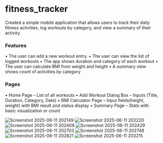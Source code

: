 # fitness_tracker

Created a simple mobile application that allows users to track their daily fitness activities, log workouts by category, and view a summary of their activity.
### Features
•	The user can add a new workout entry.
•	The user can view the list of logged workouts
•	The app shows duration and category of each workout
•	The user can calculate BMI from weight and height
•	A summary view shows count of activities by category

### Pages
•	Home Page – List of all workouts
•	Add Workout Dialog Box – Inputs (Title, Duration, Category, Date)
•	BMI Calculator Page – Input fields(height, weight) with BMI result and status display
•	Summary Page – Stats with basic visualization or count


![Screenshot 2025-06-11 202149](https://github.com/user-attachments/assets/9b8f1d57-e0c1-47a6-a84b-e0427030c4f8)
![Screenshot 2025-06-11 202220](https://github.com/user-attachments/assets/f3e178ed-8984-4ed9-9307-7c2f86448c68)
![Screenshot 2025-06-11 202408](https://github.com/user-attachments/assets/663c05fc-37b0-4461-900d-3ba2a66e99ca)
![Screenshot 2025-06-11 202429](https://github.com/user-attachments/assets/4be73a4b-468d-4e84-835e-4a3ebe8a42d0)
![Screenshot 2025-06-11 202703](https://github.com/user-attachments/assets/fbd512c0-1192-4a87-8b89-74e241c8af80)
![Screenshot 2025-06-11 202748](https://github.com/user-attachments/assets/234869ef-9b5a-4b49-a5e4-e2f170e4d26b)
![Screenshot 2025-06-11 202821](https://github.com/user-attachments/assets/c33efedc-efcb-48b6-a422-ea007cf0fdde)
![Screenshot 2025-06-11 203215](https://github.com/user-attachments/assets/74d53b9f-c77d-4e54-b330-543cc4c59ec8)
